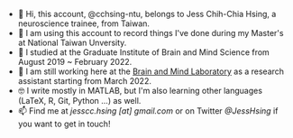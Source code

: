 - 👋  Hi, this account, @cchsing-ntu, belongs to Jess Chih-Chia Hsing, a neuroscience trainee, from Taiwan.
- 📝  I am using this account to record things I've done during my Master's at National Taiwan Unversity.
- 🧠  I studied at the Graduate Institute of Brain and Mind Science from August 2019 ~ February 2022.
- 💼  I am still working here at the [Brain and Mind Laboratory](http://gibms.mc.ntu.edu.tw/bmlab/) as a research assistant starting from March 2022.
- 🤓  I write mostly in MATLAB, but I'm also learning other languages (LaTeX, R, Git, Python ...) as well.
- 📫  Find me at *jesscc.hsing [at] gmail.com* or on Twitter *@JessHsing* if you want to get in touch!

<!---
cchsing-ntu/cchsing-ntu is a ✨ special ✨ repository because its `README.md` (this file) appears on your GitHub profile.
You can click the Preview link to take a look at your changes.
--->
